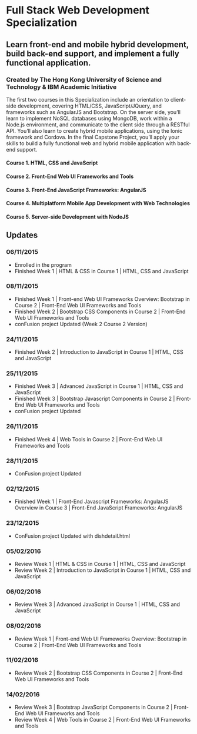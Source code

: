 # Full Stack Web Development Specialization
## Learn front-end and mobile hybrid development, build back-end support, and implement a fully functional application.
### Created by The Hong Kong University of Science and Technology & IBM Academic Initiative

The first two courses in this Specialization include an orientation to client-side development, covering HTML/CSS, JavaScript/JQuery, and frameworks such as AngularJS and Bootstrap. On the server side, you’ll learn to implement NoSQL databases using MongoDB, work within a Node.js environment, and communicate to the client side through a RESTful API. You’ll also learn to create hybrid mobile applications, using the Ionic framework and Cordova. In the final Capstone Project, you’ll apply your skills to build a fully functional web and hybrid mobile application with back-end support.

#### Course 1. HTML, CSS and JavaScript
#### Course 2. Front-End Web UI Frameworks and Tools
#### Course 3. Front-End JavaScript Frameworks: AngularJS
#### Course 4. Multiplatform Mobile App Development with Web Technologies
#### Course 5. Server-side Development with NodeJS

## Updates
### 06/11/2015
- Enrolled in the program
- Finished Week 1 | HTML & CSS in Course 1 | HTML, CSS and JavaScript

### 08/11/2015
- Finished Week 1 | Front-end Web UI Frameworks Overview: Bootstrap in Course 2 | Front-End Web UI Frameworks and Tools
- Finished Week 2 | Bootstrap CSS Components in Course 2 | Front-End Web UI Frameworks and Tools
- conFusion project Updated (Week 2 Course 2 Version)

### 24/11/2015
- Finished Week 2 | Introduction to JavaScript in Course 1 | HTML, CSS and JavaScript

### 25/11/2015
- Finished Week 3 | Advanced JavaScript in Course 1 | HTML, CSS and JavaScript
- Finished Week 3 | Bootstrap Javascript Components in Course 2 | Front-End Web UI Frameworks and Tools
- conFusion project Updated

### 26/11/2015
- Finished Week 4 | Web Tools in Course 2 | Front-End Web UI Frameworks and Tools

### 28/11/2015
- ConFusion project Updated

### 02/12/2015
- Finished Week 1 | Front-End Javascript Frameworks: AngularJS Overview in Course 3 | Front-End JavaScript Frameworks: AngularJS

### 23/12/2015
- ConFusion project Updated with dishdetail.html

### 05/02/2016
- Review Week 1 | HTML & CSS in Course 1 | HTML, CSS and JavaScript
- Review Week 2 | Introduction to JavaScript in Course 1 | HTML, CSS and JavaScript

### 06/02/2016
- Review Week 3 | Advanced JavaScript in Course 1 | HTML, CSS and JavaScript

### 08/02/2016
- Review Week 1 | Front-end Web UI Frameworks Overview: Bootstrap in Course 2 | Front-End Web UI Frameworks and Tools

### 11/02/2016
- Review Week 2 | Bootstrap CSS Components in Course 2 | Front-End Web UI Frameworks and Tools

### 14/02/2016
- Review Week 3 | Bootstrap JavaScript Components in Course 2 | Front-End Web UI Frameworks and Tools
- Review Week 4 | Web Tools in Course 2 | Front-End Web UI Frameworks and Tools 
